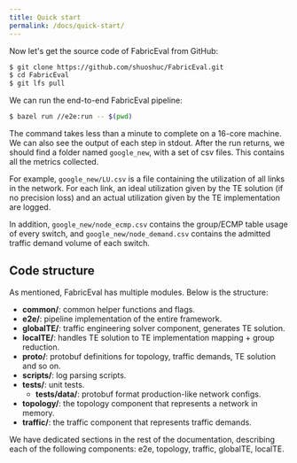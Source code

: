 ```yaml
---
title: Quick start
permalink: /docs/quick-start/
---
```


Now let's get the source code of FabricEval from GitHub:
```bash
$ git clone https://github.com/shuoshuc/FabricEval.git
$ cd FabricEval
$ git lfs pull
```

We can run the end-to-end FabricEval pipeline:
```bash
$ bazel run //e2e:run -- $(pwd)
```

The command takes less than a minute to complete on a 16-core machine.
We can also see the output of each step in stdout. After the run returns, we
should find a folder named `google_new`, with a set of csv files. This contains
all the metrics collected.

For example, `google_new/LU.csv` is a file containing the utilization of all links
in the network. For each link, an ideal utilization given by the TE solution (if no precision loss)
and an actual utilization given by the TE implementation are logged.

In addition, `google_new/node_ecmp.csv` contains the group/ECMP table usage of
every switch, and `google_new/node_demand.csv` contains the admitted traffic demand volume
of each switch.

## Code structure
As mentioned, FabricEval has multiple modules. Below is the structure:
* **common/**: common helper functions and flags.
* **e2e/**: pipeline implementation of the entire framework.
* **globalTE/**: traffic engineering solver component, generates TE solution.
* **localTE/**: handles TE solution to TE implementation mapping + group reduction.
* **proto/**: protobuf definitions for topology, traffic demands, TE solution and so on.
* **scripts/**: log parsing scripts.
* **tests/**: unit tests.
  * **tests/data/**: protobuf format production-like network configs.
* **topology/**: the topology component that represents a network in memory.
* **traffic/**: the traffic component that represents traffic demands.

We have dedicated sections in the rest of the documentation, describing each of
the following components: e2e, topology, traffic, globalTE, localTE.
